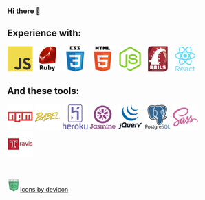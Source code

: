 ### Hi there 👋

## Experience with:

<p float="left">
<img src="https://raw.githubusercontent.com/devicons/devicon/c7d326b6009e60442abc35fa45706d6f30ee4c8e/icons/javascript/javascript-original.svg" height="60" width="60">
<img src="https://raw.githubusercontent.com/devicons/devicon/c7d326b6009e60442abc35fa45706d6f30ee4c8e/icons/ruby/ruby-original-wordmark.svg" height="60" width="60">
<img src="https://raw.githubusercontent.com/devicons/devicon/c7d326b6009e60442abc35fa45706d6f30ee4c8e/icons/css3/css3-original-wordmark.svg" height="60" width="60">
<img src="https://raw.githubusercontent.com/devicons/devicon/c7d326b6009e60442abc35fa45706d6f30ee4c8e/icons/html5/html5-original-wordmark.svg" height="60" width="60">
<img src="https://raw.githubusercontent.com/devicons/devicon/c7d326b6009e60442abc35fa45706d6f30ee4c8e/icons/nodejs/nodejs-original.svg" height="60" width="60">
<img src="https://raw.githubusercontent.com/devicons/devicon/c7d326b6009e60442abc35fa45706d6f30ee4c8e/icons/rails/rails-original-wordmark.svg" height="60" width="60">
<img src="https://raw.githubusercontent.com/devicons/devicon/c7d326b6009e60442abc35fa45706d6f30ee4c8e/icons/react/react-original-wordmark.svg" height="60" width="60">
</p>

## And these tools:

<p float="left" styles="background-color:white">
<img src="https://raw.githubusercontent.com/devicons/devicon/c7d326b6009e60442abc35fa45706d6f30ee4c8e/icons/npm/npm-original-wordmark.svg" height="60" width="60">
<img src="https://raw.githubusercontent.com/devicons/devicon/c7d326b6009e60442abc35fa45706d6f30ee4c8e/icons/babel/babel-original.svg" height="60" width="60">
<img src="https://raw.githubusercontent.com/devicons/devicon/c7d326b6009e60442abc35fa45706d6f30ee4c8e/icons/heroku/heroku-original-wordmark.svg" height="60" width="60">
<img src="https://raw.githubusercontent.com/devicons/devicon/c7d326b6009e60442abc35fa45706d6f30ee4c8e/icons/jasmine/jasmine-plain-wordmark.svg" height="60" width="60">
<img src="https://raw.githubusercontent.com/devicons/devicon/c7d326b6009e60442abc35fa45706d6f30ee4c8e/icons/jquery/jquery-original-wordmark.svg" height="60" width="60">
<img src="https://raw.githubusercontent.com/devicons/devicon/c7d326b6009e60442abc35fa45706d6f30ee4c8e/icons/postgresql/postgresql-original-wordmark.svg" height="60" width="60">
<img src="https://raw.githubusercontent.com/devicons/devicon/c7d326b6009e60442abc35fa45706d6f30ee4c8e/icons/sass/sass-original.svg" height="60" width="60">
<img src="https://raw.githubusercontent.com/devicons/devicon/c7d326b6009e60442abc35fa45706d6f30ee4c8e/icons/travis/travis-plain-wordmark.svg" height="60" width="60">
</p>

<br><br>
<a href="https://github.com/devicons/devicon">
<img src="https://raw.githubusercontent.com/devicons/devicon/master/icons/devicon/devicon-original-wordmark.svg" height="30" width="30">icons by devicon 
</a>
<!--
**StuBehan/StuBehan** is a ✨ _special_ ✨ repository because its `README.md` (this file) appears on your GitHub profile.

Here are some ideas to get you started:

- 🔭 I’m currently working on ...
- 🌱 I’m currently learning ...
- 👯 I’m looking to collaborate on ...
- 🤔 I’m looking for help with ...
- 💬 Ask me about ...
- 📫 How to reach me: ...
- 😄 Pronouns: ...
- ⚡ Fun fact: ...
-->
